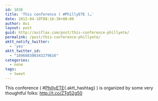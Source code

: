```yaml
---
id: 1836
title: 'This conference ( #PhillyETE )…'
date: 2012-04-10T08:16:30+00:00
author: Avi
layout: post
guid: http://aviflax.com/post/this-conference-phillyete/
permalink: /post/this-conference-phillyete/
aktt_notify_twitter:
  - 'yes'
aktt_twitter_id:
  - "189688300343279616"
categories:
  - none
tags:
  - tweet
---
```

This conference ( #[PhillyETE](http://search.twitter.com/search?q=%23PhillyETE){.aktt_hashtag} ) is organized by some very thoughtful folks: <a href="http://t.co/ZTg52g50" rel="nofollow">http://t.co/ZTg52g50</a>